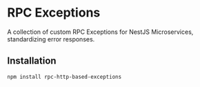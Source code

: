 # RPC Exceptions

A collection of custom RPC Exceptions for NestJS Microservices, standardizing error responses.

## Installation

```bash
npm install rpc-http-based-exceptions
```

